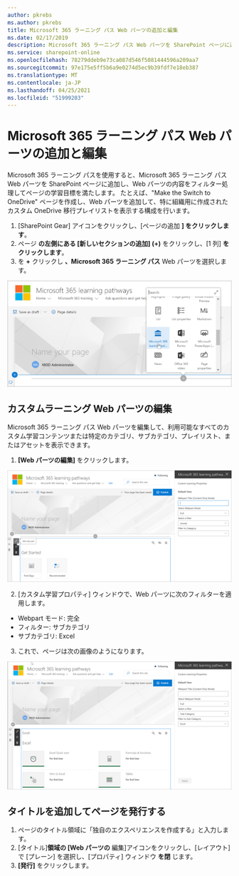 ```yaml
---
author: pkrebs
ms.author: pkrebs
title: Microsoft 365 ラーニング パス Web パーツの追加と編集
ms.date: 02/17/2019
description: Microsoft 365 ラーニング パス Web パーツを SharePoint ページに追加する
ms.service: sharepoint-online
ms.openlocfilehash: 78279ddeb9e73ca087d546f5081444596a209aa7
ms.sourcegitcommit: 97e175e5ff5b6a9e0274d5ec9b39fdf7e18eb387
ms.translationtype: MT
ms.contentlocale: ja-JP
ms.lasthandoff: 04/25/2021
ms.locfileid: "51999203"
---
```

# <a name="add-and-edit-the-microsoft-365-learning-pathways-web-part"></a>Microsoft 365 ラーニング パス Web パーツの追加と編集

Microsoft 365 ラーニング パスを使用すると、Microsoft 365 ラーニング パス Web パーツを SharePoint ページに追加し、Web パーツの内容をフィルター処理してページの学習目標を満たします。 たとえば、"Make the Switch to OneDrive" ページを作成し、Web パーツを追加して、特に組織用に作成されたカスタム OneDrive 移行プレイリストを表示する構成を行います。

1.  [SharePoint Gear] アイコンをクリックし、[ページの追加 **] をクリックします**。
2.  ページ **の左側にある [新しいセクションの追加] (+)** をクリックし、[1 列] **をクリックします**。
3.  を **+** クリックし **、Microsoft 365 ラーニング パス** Web パーツを選択します。 

![cg-webpartadd.png](media/cg-webpartadd.png)

## <a name="edit-the-custom-learning-web-part"></a>カスタムラーニング Web パーツの編集
Microsoft 365 ラーニング パス Web パーツを編集して、利用可能なすべてのカスタム学習コンテンツまたは特定のカテゴリ、サブカテゴリ、プレイリスト、またはアセットを表示できます。 

1.  **[Web パーツの編集]** をクリックします。

![cg-webpartedit.png](media/cg-webpartedit.png)

2. [カスタム学習プロパティ] ウィンドウで、Web パーツに次のフィルターを適用します。 

- Webpart モード: 完全
- フィルター: サブカテゴリ
- サブカテゴリ: Excel

3. これで、ページは次の画像のようになります。 

![cg-webpartfilter.png](media/cg-webpartfilter.png)

## <a name="add-a-title-and-publish-the-page"></a>タイトルを追加してページを発行する
1. ページのタイトル領域に「独自のエクスペリエンスを作成する」と入力します。
2. [タイトル]**領域の [Web パーツの** 編集]アイコンをクリックし、[レイアウト] で [プレーン] を選択し、[プロパティ] ウィンドウ **を閉** じます。 
3. **[発行]** をクリックします。
